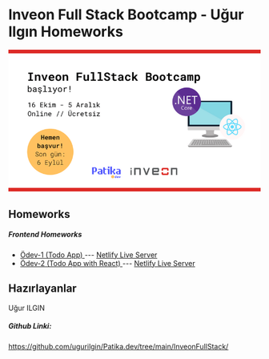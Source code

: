 # Inveon Full Stack Bootcamp - Uğur Ilgın Homeworks
![logo](/img/logo.png)
## Homeworks
##### Frontend Homeworks
- [Ödev-1 (Todo App) ](https://github.com/135-Inveon-FullStack-Bootcamp-Classroom/Ugur-Ilgin-Homeworks/tree/main/Homework-1/README.md) --- [Netlify Live Server](https://trusting-franklin-0b42e5.netlify.app)
-  [Ödev-2 (Todo App with React) ](https://github.com/135-Inveon-FullStack-Bootcamp-Classroom/Ugur-Ilgin-Homeworks/tree/main/Homework-2/README.md) --- [Netlify Live Server](https://trusting-franklin-0b42e5.netlify.app)
## Hazırlayanlar
Uğur ILGIN

##### Github Linki:
https://github.com/ugurilgin/Patika.dev/tree/main/InveonFullStack/
